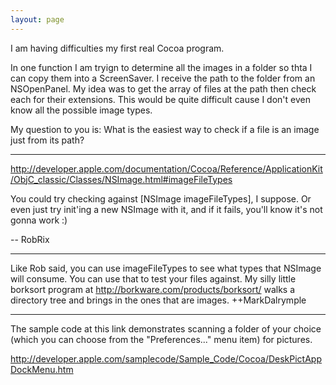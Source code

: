 ```yaml
---
layout: page
---
```


I am having difficulties my first real Cocoa program.  

In one function I am tryign to determine all the images in a  folder so thta I can copy them into a ScreenSaver.  I receive the path to the folder from an NSOpenPanel.  My idea was to get the array of files at the path then check each for their extensions.  This would be quite difficult cause I don't even know all the possible image types.  

My question to you is: What is the easiest way to check if a file is an image just from its path?

----

http://developer.apple.com/documentation/Cocoa/Reference/ApplicationKit/ObjC_classic/Classes/NSImage.html#imageFileTypes

You could try checking against     [NSImage imageFileTypes], I suppose. Or even just try init'ing a new NSImage with it, and if it fails, you'll know it's not gonna work :)

-- RobRix


----

Like Rob said, you can use imageFileTypes to see what types that NSImage will consume.  You can use that to test your files against.  My silly little borksort program at http://borkware.com/products/borksort/ walks a directory tree and brings in the ones that are images. ++MarkDalrymple

----

The sample code at this link demonstrates scanning a folder of your choice (which you can choose from the "Preferences..." menu item) for pictures.

http://developer.apple.com/samplecode/Sample_Code/Cocoa/DeskPictAppDockMenu.htm
